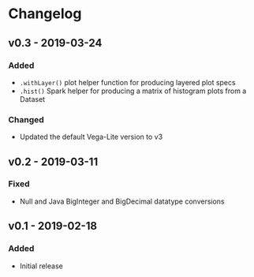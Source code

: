 # Changelog

## v0.3 - 2019-03-24

### Added
- `.withLayer()` plot helper function for producing layered plot specs
- `.hist()` Spark helper for producing a matrix of histogram plots from a Dataset

### Changed
- Updated the default Vega-Lite version to v3

## v0.2 - 2019-03-11

### Fixed
- Null and Java BigInteger and BigDecimal datatype conversions

## v0.1 - 2019-02-18

### Added
- Initial release

